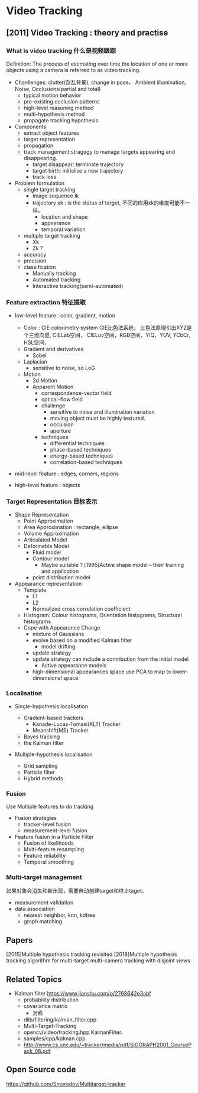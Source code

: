 # Video Tracking

## [2011] Video Tracking : theory and practise 
### What is video tracking 什么是视频跟踪
Definition: The process of estimating over time the location of one or more objects using a camera is referred to as video tracking.
- Chanllenges: clutter(杂乱背景), change in pose， Ambient illumination, Noise, Occlusions(partial and total)
  - typical motion behavior
  - pre-existing occlusion patterns
  - high-level reasoning method
  - multi-hypothesis method
  - propagate tracking hypothesis
- Components
  - extract object features
  - target representation
  - propagation
  - track management:stragegy to manage targets appearing and disappearing.
    - target disappear: terminate trajectory
    - target birth: initialise a new trajectory
    - track loss
- Problem formulation
  - single target tracking
    - Image sequence Ik
    - trajectory xk : is the status of target, 不同的应用xk的维度可能不一样。
      - location and shape
      - appearance
      - temporal variation
  - multiple target tracking
    - Xk
    - Zk ?
  - accuracy
  - precision
  - classification
    - Manually tracking
    - Automated tracking
    - Interactive tracking(semi-automated)
### Feature extraction 特征提取
- low-level feature : color, gradient, motion
  - Color : CIE colorimetry system CIE比色法系统， 三色法原理引出XYZ是个三维向量, CIELab空间， CIELuv空间，RGB空间，YIQ，YUV, YCbCr, HSL空间，
  - Gradient and derivatives
    - Sobel
  - Laplacian
    - sensitive to noise, so LoG
  - Motion
    - 2d Motion
    - Apparent Motion
      - correspondence-vector field
      - optical-flow field
      - challenge
        - sensitive to noise and illumination variation
        - moving object must be highly textured.
        - occulsion
        - aperture
      - techniques
        - differential techniques
        - phase-based techniques
        - energy-based techniques
        - correlation-based techniques
      
- mid-level feature : edges, corners, regions
- high-level feature : objects

### Target Representation 目标表示
- Shape Representation
  - Point Approximation
  - Area Approximation : rectangle, ellipse
  - Volume Approximation
  - Articulated Model
  - Deformable Model
    - Fluid model
    - Contour model
      - Maybe suitable ? [1995]Active shape model – their training and application
    - point distribution model
- Appearance representation
  - Template
    - L1
    - L2
    - Normalized cross correlation coefficient
  - Histogram: Colour histograms, Orientation histograms, Structural histograms
  - Cope with Appearance Change
    - mixture of Gaussians
    - evolve based on a modified Kalman filter
      - model drifting
    - update strategy
    - update strategy can include a contribution from the initial model
      - Active appearance models
    - high-dimensional appearances space use PCA to map to lower-dimensional space
    
### Localisation
- Single-hypothesis localisation
  - Gradient-based trackers
    - Kanade-Lucas-Tomasi(KLT) Tracker
    - Meanshift(MS) Tracker
  - Bayes tracking
  - the Kalman filter
  
- Multiple-hypothesis localisation
  - Grid sampling
  - Particle filter
  - Hybrid methods
  
### Fusion
Use Multiple features to do tracking
- Fusion strategies
  - tracker-level fusion
  - measurement-level fusion
- Feature fusion in a Particle Filter
  - Fusion of likelihoods
  - Multi-feature resampling
  - Feature reliability
  - Temporal smoothing
  
### Multi-target management
如果对象会消失和新出现，需要自动创建target和终止taget。
- measurement validation
- data association
  - nearest neighbor, knn, kdtree
  - graph matching

## Papers
[2015]Multiple hypothesis tracking revisited
[2018]Multiple hypothesis tracking algorithm for multi-target multi-camera tracking with disjoint views

## Related Topics
- Kalman filter https://www.jianshu.com/p/2768642e3abf
  - probability distribution
  - covariance matrix 
    - 对称
  - dlib/filtering/kalman_filter.cpp
  - Multi-Target-Tracking 
  - opencv/video/tracking.hpp
    KalmanFilter.
  - samples/cpp/kalman.cpp
  - http://www.cs.unc.edu/~tracker/media/pdf/SIGGRAPH2001_CoursePack_08.pdf
  
  
## Open Source code
https://github.com/Smorodov/Multitarget-tracker
